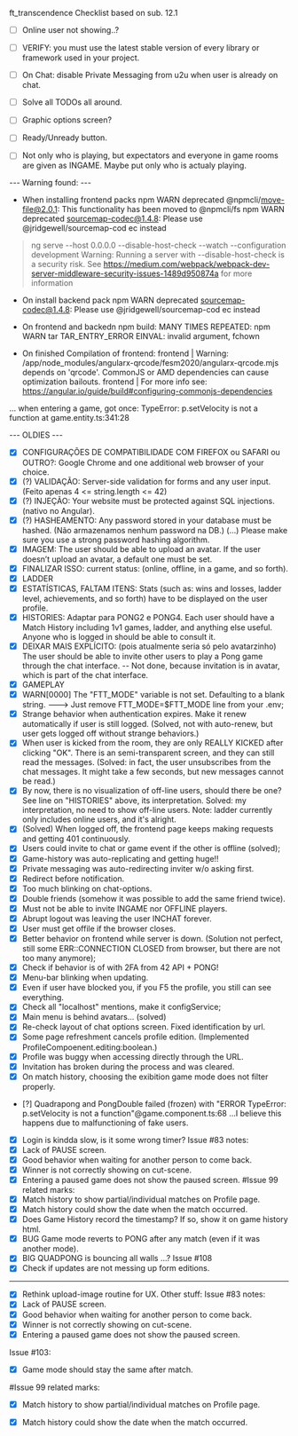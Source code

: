 ft_transcendence
Checklist based on sub. 12.1

 - [ ] Online user not showing..?


 - [ ] VERIFY: you must use the latest stable version of every library or framework used in your project.
 - [ ] On Chat: disable Private Messaging from u2u when user is already on chat.
 - [ ] Solve all TODOs all around.
 - [ ] Graphic options screen?
 - [ ] Ready/Unready button.
 - [ ] Not only who is playing, but expectators and everyone in game rooms are given as INGAME. Maybe put only who is actualy playing.

--- Warning found: ---

- When installing frontend packs
npm WARN deprecated @npmcli/move-file@2.0.1: This functionality has been moved 
to @npmcli/fs
npm WARN deprecated sourcemap-codec@1.4.8: Please use @jridgewell/sourcemap-cod
ec instead

> ng serve --host 0.0.0.0 --disable-host-check --watch --configuration development
Warning: Running a server with --disable-host-check is a security risk. See 
https://medium.com/webpack/webpack-dev-server-middleware-security-issues-1489d950874a for more information

- On install backend pack
npm WARN deprecated sourcemap-codec@1.4.8: Please use @jridgewell/sourcemap-cod
ec instead

- On frontend and backedn npm build:
MANY TIMES REPEATED:
npm WARN tar TAR_ENTRY_ERROR EINVAL: invalid argument, fchown

- On finished Compilation of frontend:
frontend                    | Warning: /app/node_modules/angularx-qrcode/fesm2020/angularx-qrcode.mjs depends on 'qrcode'. CommonJS 
or AMD dependencies can cause optimization bailouts.
frontend                    | For more info see: https://angular.io/guide/build#configuring-commonjs-dependencies

... when entering a game, got once:
	TypeError: p.setVelocity is not a function
			at game.entity.ts:341:28

--- OLDIES ---

 - [X] CONFIGURAÇÕES DE COMPATIBILIDADE COM FIREFOX ou SAFARI ou OUTRO?: Google Chrome and one additional web browser of your choice.
 - [X] (?) VALIDAÇÃO: Server-side validation for forms and any user input. (Feito apenas 4 <= string.length <= 42)
 - [X] (?) INJEÇÃO: Your website must be protected against SQL injections. (nativo no Angular).
 - [X] (?) HASHEAMENTO: Any password stored in your database must be hashed. (Não armazenamos nenhum password na DB.) (...) Please make sure you use a strong password hashing algorithm.
 - [X] IMAGEM: The user should be able to upload an avatar. If the user doesn’t upload an avatar, a default one must be set.
 - [X] FINALIZAR ISSO: current status: (online, offline, in a game, and so forth).
 - [X] LADDER
 - [X] ESTATÍSTICAS, FALTAM ITENS: Stats (such as: wins and losses, ladder level, achievements, and so forth) have to be displayed on the user profile.
 - [X] HISTORIES: Adaptar para PONG2 e PONG4. Each user should have a Match History including 1v1 games, ladder, and anything else useful. Anyone who is logged in should be able to consult it.
 - [X] DEIXAR MAIS EXPLÍCITO: (pois atualmente seria só pelo avatarzinho) The user should be able to invite other users to play a Pong game through the chat interface. -- Not done, because invitation is in avatar, which is part of the chat interface.
 - [X] GAMEPLAY
 - [X] WARN[0000] The "FTT_MODE" variable is not set. Defaulting to a blank string. ---> Just remove FTT_MODE=$FTT_MODE line from your .env;
 - [X] Strange behavior when authentication expires. Make it renew automatically if user is still logged. (Solved, not with auto-renew, but user gets logged off without strange behaviors.)
 - [X] When user is kicked from the room, they are only REALLY KICKED after clicking "OK". There is an semi-transparent screen, and they can still read the messages. (Solved: in fact, the user unsubscribes from the chat messages. It might take a few seconds, but new messages cannot be read.)
 - [X] By now, there is no visualization of off-line users, should there be one? See line on "HISTORIES" above, its interpretation. Solved: my interpretation, no need to show off-line users. Note: ladder currently only includes online users, and it's alright.
 - [X] (Solved) When logged off, the frontend page keeps making requests and getting 401 continuously.
 - [X] Users could invite to chat or game event if the other is offline (solved);
 - [X] Game-history was auto-replicating and getting huge!!
 - [X] Private messaging was auto-redirecting inviter w/o asking first.
 - [X] Redirect before notification.
 - [X] Too much blinking on chat-options.
 - [X] Double friends (somehow it was possible to add the same friend twice).
 - [X] Must not be able to invite INGAME nor OFFLINE players.
 - [X] Abrupt logout was leaving the user INCHAT forever.
 - [X] User must get offile if the browser closes.
 - [X] Better behavior on frontend while server is down. (Solution not perfect, still some ERR::CONNECTION CLOSED from browser, but there are not too many anymore);
 - [X] Check if behavior is of with 2FA from 42 API + PONG!
 - [X] Menu-bar blinking when updating.
 - [X] Even if user have blocked you, if you F5 the profile, you still can see everything.
 - [X] Check all "localhost" mentions, make it configService;
 - [X] Main menu is behind avatars... (solved)
 - [X] Re-check layout of chat options screen. Fixed identification by url.
 - [X] Some page refreshment cancels profile edition. (Implemented ProfileCompoenent.editing:boolean.)
 - [X] Profile was buggy when accessing directly through the URL.
 - [X] Invitation has broken during the process and was cleared.
 - [X] On match history, choosing the exibition game mode does not filter properly.
 - [?] Quadrapong and PongDouble failed (frozen) with "ERROR TypeError: p.setVelocity is not a function"@game.component.ts:68
		...I believe this happens due to malfunctioning of fake users.
 - [X] Login is kindda slow, is it some wrong timer?
Issue #83 notes:
 - [X] Lack of PAUSE screen.
 - [X] Good behavior when waiting for another person to come back.
 - [X] Winner is not correctly showing on cut-scene.
 - [X] Entering a paused game does not show the paused screen.
#Issue 99 related marks:
 - [X] Match history to show partial/individual matches on Profile page.
 - [X] Match history could show the date when the match occurred.
 - [X] Does Game History record the timestamp? If so, show it on game history html.
 - [X] BUG Game mode reverts to PONG after any match (even if it was another mode).
 - [X] BIG QUADPONG is bouncing all walls ...?
 Issue #108
 - [X] Check if updates are not messing up form editions.
 ---
 - [X] Rethink upload-image routine for UX.
Other stuff:
Issue #83 notes:
 - [X] Lack of PAUSE screen.
 - [X] Good behavior when waiting for another person to come back.
 - [X] Winner is not correctly showing on cut-scene.
 - [X] Entering a paused game does not show the paused screen.

Issue #103:
 - [X] Game mode should stay the same after match.

#Issue 99 related marks:
 - [X] Match history to show partial/individual matches on Profile page.
 - [X] Match history could show the date when the match occurred.

